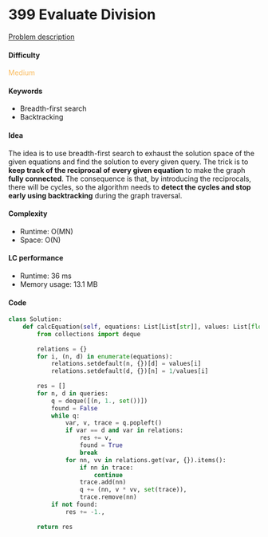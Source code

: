 399 Evaluate Division
=======================
[Problem description](https://leetcode.com/problems/evaluate-division/)

#### Difficulty
<span style="color:#FABC60">Medium</span>

#### Keywords
- Breadth-first search
- Backtracking
  
#### Idea
The idea is to use breadth-first search to exhaust the solution space of the given equations and find the solution to every given query. The trick is to **keep track of the reciprocal of every given equation** to make the graph **fully connected**. The consequence is that, by introducing the reciprocals, there will be cycles, so the algorithm needs to **detect the cycles and stop early using backtracking** during the graph traversal.  

#### Complexity
- Runtime: O(MN)
- Space: O(N)
  
#### LC performance
- Runtime: 36 ms
- Memory usage: 13.1 MB

#### Code
```python
class Solution:
    def calcEquation(self, equations: List[List[str]], values: List[float], queries: List[List[str]]) -> List[float]:
        from collections import deque
        
        relations = {}
        for i, (n, d) in enumerate(equations):
            relations.setdefault(n, {})[d] = values[i]
            relations.setdefault(d, {})[n] = 1/values[i]
            
        res = []
        for n, d in queries:
            q = deque([(n, 1., set())])
            found = False
            while q:
                var, v, trace = q.popleft()
                if var == d and var in relations:
                    res += v,
                    found = True
                    break
                for nn, vv in relations.get(var, {}).items():
                    if nn in trace:
                        continue
                    trace.add(nn)
                    q += (nn, v * vv, set(trace)),
                    trace.remove(nn)
            if not found:
                res += -1.,
        
        return res
```